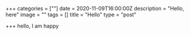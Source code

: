 +++
categories = [""]
date = 2020-11-09T16:00:00Z
description = "Hello, here"
image = ""
tags = []
title = "Hello"
type = "post"

+++
hello, I am happy